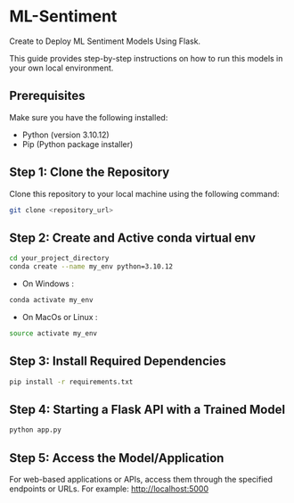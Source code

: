 # ML-Sentiment
Create to Deploy ML Sentiment Models Using Flask.

This guide provides step-by-step instructions on how to run this models in your own local environment.

## Prerequisites

Make sure you have the following installed:

- Python (version 3.10.12)
- Pip (Python package installer)

## Step 1: Clone the Repository

Clone this repository to your local machine using the following command:

```bash
git clone <repository_url>
```

## Step 2: Create and Active conda virtual env
```bash
cd your_project_directory
conda create --name my_env python=3.10.12
```
- On Windows :
```bash
conda activate my_env
```
- On MacOs or Linux :
```bash
source activate my_env
```

## Step 3: Install Required Dependencies
```bash
pip install -r requirements.txt
```

## Step 4: Starting a Flask API with a Trained Model
```bash
python app.py
```

## Step 5: Access the Model/Application
For web-based applications or APIs, access them through the specified endpoints or URLs. 
For example: [http://localhost:5000](http://localhost:5000)
